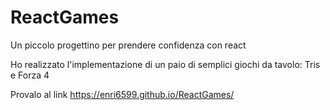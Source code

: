 # ReactGames

Un piccolo progettino per prendere confidenza con react

Ho realizzato l'implementazione di un paio di semplici giochi da tavolo:
Tris e Forza 4

Provalo al link https://enri6599.github.io/ReactGames/





